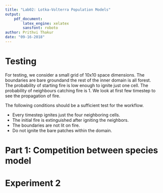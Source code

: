 ```yaml
---
title: "Lab02: Lotka-Volterra Population Models"
output: 
    pdf_document:
        latex_engine: xelatex
        sansfont: roboto
author: Prithvi Thakur
date: "09-16-2018"
---
```


Testing
====================

For testing, we consider a small grid of 10x10 space dimensions. The boundaries are bare groundand the rest of the inner domain is all forest. The probability of starting fire is low enough to ignite just one cell. The probability of neighbours catching fire is 1. We look at first few timestep to see the propagation of fire. 

The following conditions should be a sufficient test for the workflow.

* Every timestep ignites just the four neighboring cells.
* The initial fire is extinguished after igniting the neighbors.
* The boundaries are not lit on fire.
* Do not ignite the bare patches within the domain.


Part 1: Competition between species model
==============
<!-- ![Experiment 1: 0 percents forest](figs/exp_1c.png) -->


Experiment 2
=============
